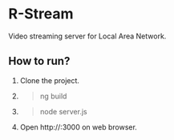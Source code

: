 # R-Stream

Video streaming server for Local Area Network.

## How to run?

1. Clone the  project.
2. > ng build
3. > node server.js
4. Open http://<your-ip>:3000 on web browser.

